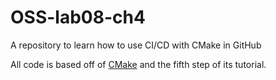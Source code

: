 # OSS-lab08-ch4
A repository to learn how to use CI/CD with CMake in GitHub

All code is based off of [CMake](https://gitlab.kitware.com/cmake/cmake) and the fifth step of its tutorial.
